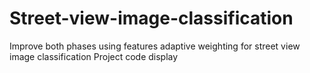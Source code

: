 # Street-view-image-classification
Improve both phases using features adaptive weighting for street view image classification
Project code display
